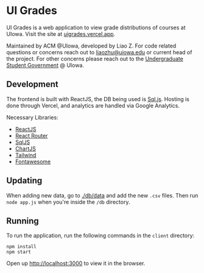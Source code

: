 # UI Grades

UI Grades is a web application to view grade distributions of courses at UIowa. Visit the site at [uigrades.vercel.app](https://uigrades.vercel.app/).

Maintained by ACM @UIowa, developed by Liao Z. For code related  questions or concerns reach out to [liaozhu@uiowa.edu](mailto:liao-zhu@uiowa.edu) or current head of the project. For other concerns please reach out to the [Undergraduate Student Government](https://usg.uiowa.edu/) @ UIowa.

## Development

The frontend is built with ReactJS, the DB being used is [Sql.js](https://github.com/sql-js/sql.js).
Hosting is done through Vercel, and analytics are handled via Google Analytics.

Necessary Libraries:

- [ReactJS](https://reactjs.org/)
- [React Router](https://reactrouter.com/)
- [SqlJS](https://github.com/sql-js/sql.js)
- [ChartJS](https://www.chartjs.org/)
- [Tailwind](https://tailwindcss.com/)
- [Fontawesome](https://fontawesome.com/)

## Updating

When adding new data, go to [./db/data](./db/data/) and add the new `.csv` files.
Then run `node app.js` when you're inside the `/db` directory.

## Running

To run the application, run the following commands in the `client` directory:

```
npm install
npm start
```

Open up [http://localhost:3000](http://localhost:3000) to view it in the browser.

